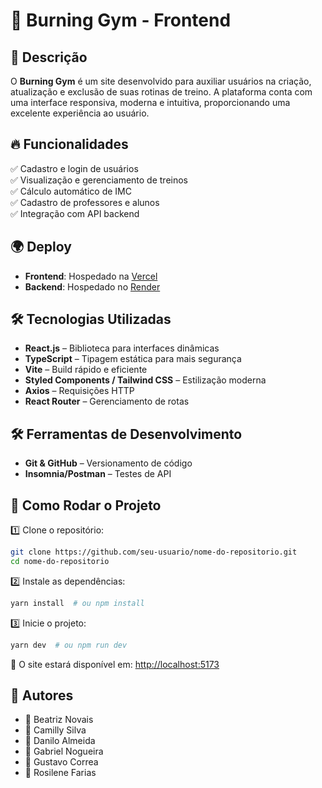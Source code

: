 # 📌 Burning Gym - Frontend

## 🚀 Descrição
O **Burning Gym** é um site desenvolvido para auxiliar usuários na criação, atualização e exclusão de suas rotinas de treino. A plataforma conta com uma interface responsiva, moderna e intuitiva, proporcionando uma excelente experiência ao usuário.

## 🔥 Funcionalidades
✅ Cadastro e login de usuários  
✅ Visualização e gerenciamento de treinos  
✅ Cálculo automático de IMC  
✅ Cadastro de professores e alunos  
✅ Integração com API backend  

## 🌍 Deploy
- **Frontend**: Hospedado na [Vercel](https://vercel.com/)  
- **Backend**: Hospedado no [Render](https://render.com/)  

## 🛠️ Tecnologias Utilizadas
- **React.js** – Biblioteca para interfaces dinâmicas  
- **TypeScript** – Tipagem estática para mais segurança  
- **Vite** – Build rápido e eficiente  
- **Styled Components / Tailwind CSS** – Estilização moderna  
- **Axios** – Requisições HTTP  
- **React Router** – Gerenciamento de rotas  

## 🛠️ Ferramentas de Desenvolvimento
- **Git & GitHub** – Versionamento de código  
- **Insomnia/Postman** – Testes de API  

## 🚀 Como Rodar o Projeto
1️⃣ Clone o repositório:
```bash
git clone https://github.com/seu-usuario/nome-do-repositorio.git
cd nome-do-repositorio
```

2️⃣ Instale as dependências:
```bash
yarn install  # ou npm install
```

3️⃣ Inicie o projeto:
```bash
yarn dev  # ou npm run dev
```

📍 O site estará disponível em: [http://localhost:5173](http://localhost:5173)

## 👥 Autores
- 📌 Beatriz Novais  
- 📌 Camilly Silva  
- 📌 Danilo Almeida  
- 📌 Gabriel Nogueira  
- 📌 Gustavo Correa  
- 📌 Rosilene Farias  

